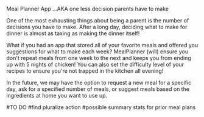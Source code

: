 Meal Planner App 
...AKA one less decision parents have to make

One of the most exhausting things about being a parent is the number of decisions you have to make. After a long day, deciding what to make for dinner is almost as taxing as making the dinner itself!

What if you had an app that stored all of your favorite meals and offered you suggestions for what to make each week?
MealPlanner (will) ensure you don't repeat meals from one week to the next and keeps you from ending up with 5 nights of chicken! You can also set the difficulty level of your recipes to ensure you're not trapped in the kitchen all evening!

In the future, we may have the option to request a new meal for a specific day, ask for a specified number of meals, or suggest meals based on the ingredients at home you want to use up.


#TO DO
#find pluralize action
#possible summary stats for prior meal plans




